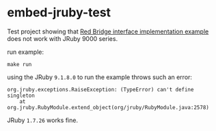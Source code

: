 # embed-jruby-test
Test project showing that [Red Bridge interface implementation example](https://github.com/jruby/jruby/wiki/RedBridgeExamples#interface-implementation) does not work with JRuby 9000 series.

run example:
```make
make run
```
using the JRuby `9.1.8.0` to run the example throws such an error: 
```
org.jruby.exceptions.RaiseException: (TypeError) can't define singleton
	at org.jruby.RubyModule.extend_object(org/jruby/RubyModule.java:2578)
```

JRuby `1.7.26` works fine. 
